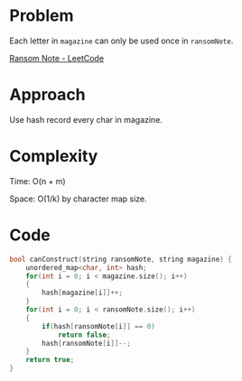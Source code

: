 # Problem

Each letter in `magazine` can only be used once in `ransomNote`.

[Ransom Note - LeetCode](https://leetcode.com/problems/ransom-note/description/?envType=study-plan-v2&envId=top-interview-150)

# Approach

Use hash record every char in magazine.

# Complexity

Time: O(n + m)

Space: O(1/k) by character map size.

# Code

```c++
bool canConstruct(string ransomNote, string magazine) {
    unordered_map<char, int> hash;
    for(int i = 0; i < magazine.size(); i++)
    {
        hash[magazine[i]]++;
    }
    for(int i = 0; i < ransomNote.size(); i++)
    {
        if(hash[ransomNote[i]] == 0)
            return false;
        hash[ransomNote[i]]--;
    }
    return true;
}
```
